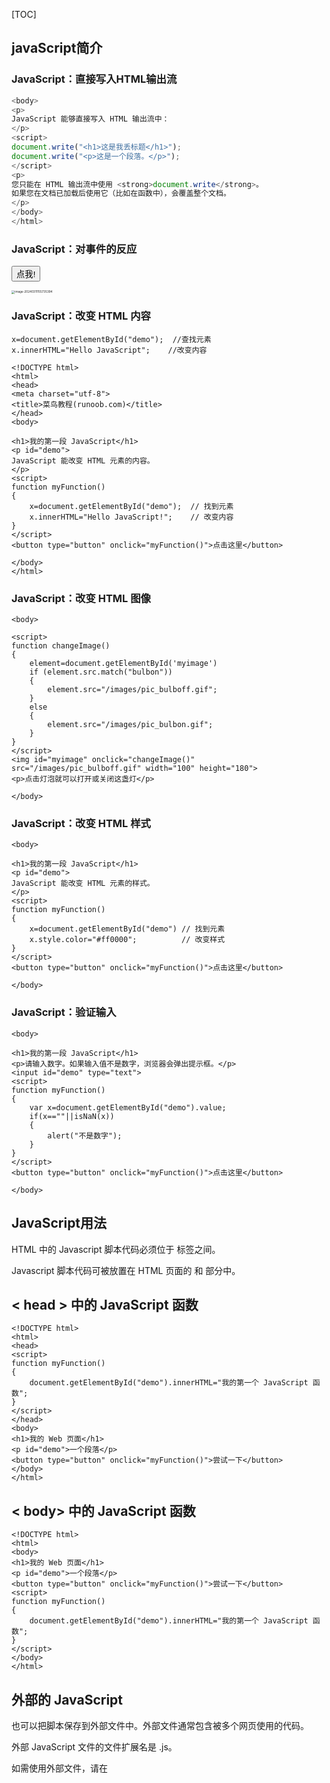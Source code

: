 [TOC]



## javaScript简介



### JavaScript：直接写入HTML输出流



```javascript
<body>
<p>
JavaScript 能够直接写入 HTML 输出流中：
</p>
<script>
document.write("<h1>这是我丢标题</h1>");
document.write("<p>这是一个段落。</p>");
</script>
<p>
您只能在 HTML 输出流中使用 <strong>document.write</strong>。
如果您在文档已加载后使用它（比如在函数中），会覆盖整个文档。
</p>
</body>
</html>
```



### JavaScript：对事件的反应

<button type="button" onclick="alert('欢迎!')">点我!</button>

<img src="D:\笔记\my_note\pic\image-20240311155735394.png" alt="image-20240311155735394" style="zoom:33%;" />





### JavaScript：改变 HTML 内容

```
x=document.getElementById("demo");  //查找元素
x.innerHTML="Hello JavaScript";    //改变内容
```

```
<!DOCTYPE html>
<html>
<head> 
<meta charset="utf-8"> 
<title>菜鸟教程(runoob.com)</title> 
</head>
<body>
	
<h1>我的第一段 JavaScript</h1>
<p id="demo">
JavaScript 能改变 HTML 元素的内容。
</p>
<script>
function myFunction()
{
	x=document.getElementById("demo");  // 找到元素
	x.innerHTML="Hello JavaScript!";    // 改变内容
}
</script>
<button type="button" onclick="myFunction()">点击这里</button>
	
</body>
</html>
```



### JavaScript：改变 HTML 图像

```
<body>
	
<script>
function changeImage()
{
	element=document.getElementById('myimage')
	if (element.src.match("bulbon"))
	{
		element.src="/images/pic_bulboff.gif";
	}
	else
	{
		element.src="/images/pic_bulbon.gif";
	}
}
</script>
<img id="myimage" onclick="changeImage()" src="/images/pic_bulboff.gif" width="100" height="180">
<p>点击灯泡就可以打开或关闭这盏灯</p>
	
</body>
```



### JavaScript：改变 HTML 样式

```
<body>
	
<h1>我的第一段 JavaScript</h1>
<p id="demo">
JavaScript 能改变 HTML 元素的样式。
</p>
<script>
function myFunction()
{
	x=document.getElementById("demo") // 找到元素
	x.style.color="#ff0000";          // 改变样式
}
</script>
<button type="button" onclick="myFunction()">点击这里</button>
	
</body>
```



### JavaScript：验证输入
```
<body>
	
<h1>我的第一段 JavaScript</h1>
<p>请输入数字。如果输入值不是数字，浏览器会弹出提示框。</p>
<input id="demo" type="text">
<script>
function myFunction()
{
	var x=document.getElementById("demo").value;
	if(x==""||isNaN(x))
	{
		alert("不是数字");
	}
}
</script>
<button type="button" onclick="myFunction()">点击这里</button>
	
</body>
```

## JavaScript用法

HTML 中的 Javascript 脚本代码必须位于 **<script>** 与 **</script>** 标签之间。

Javascript 脚本代码可被放置在 HTML 页面的 **<body>** 和 **<head>** 部分中。



## < head >  中的 JavaScript 函数

```
<!DOCTYPE html>
<html>
<head>
<script>
function myFunction()
{
    document.getElementById("demo").innerHTML="我的第一个 JavaScript 函数";
}
</script>
</head>
<body>
<h1>我的 Web 页面</h1>
<p id="demo">一个段落</p>
<button type="button" onclick="myFunction()">尝试一下</button>
</body>
</html>
```

## < body> 中的 JavaScript 函数

```
<!DOCTYPE html>
<html>
<body>
<h1>我的 Web 页面</h1>
<p id="demo">一个段落</p>
<button type="button" onclick="myFunction()">尝试一下</button>
<script>
function myFunction()
{
    document.getElementById("demo").innerHTML="我的第一个 JavaScript 函数";
}
</script>
</body>
</html>
```



## 外部的 JavaScript

也可以把脚本保存到外部文件中。外部文件通常包含被多个网页使用的代码。

外部 JavaScript 文件的文件扩展名是 .js。

如需使用外部文件，请在 <script> 标签的 "src" 属性中设置该 .js 文件：

## 实例

```
<!DOCTYPE html>
<html>
<body>
<script src="myScript.js"></script>
</body>
</html>
```

你可以将脚本放置于 <head> 或者 <body>中，放在 <script> 标签中的脚本与外部引用的脚本运行效果完全一致。

myScript.js 文件代码如下：

```
function myFunction()
{
    document.getElementById("demo").innerHTML="我的第一个 JavaScript 函数";
}
```



## JavaScript 输出

JavaScript 没有任何打印或者输出的函数。



## JavaScript 显示数据

JavaScript 可以通过不同的方式来输出数据：

-   使用 **window.alert()** 弹出警告框。
-   使用 **document.write()** 方法将内容写到 HTML 文档中。
-   使用 **innerHTML** 写入到 HTML 元素。
-   使用 **console.log()** 写入到浏览器的控制台。

```
<script>
window.alert(5 + 6);
</script>
```



```
<body>
	
<h1>我的第一个 Web 页面</h1>
<p id="demo">我的第一个段落。</p>
<script>
document.getElementById("demo").innerHTML="段落已修改。";
</script>
	
</body>
```

```
<body>
	
<h1>我的第一个 Web 页面</h1>
<p>我的第一个段落。</p>
<script>
document.write(Date());
</script>
	
</body>
```

```
<body>
	
<h1>我的第一个 Web 页面</h1>
<p>
浏览器中(Chrome, IE, Firefox) 使用 F12 来启用调试模式， 在调试窗口中点击 "Console" 菜单。
</p>
<script>
a = 5;
b = 6;
c = a + b;
console.log(c);
</script>
	
</body>
```



## JavaScript语法



## JavaScript 字面量

在编程语言中，一般固定值称为字面量，如 3.14。

**数字（Number）字面量** 可以是整数或者是小数，或者是科学计数(e)。

3.14

**字符串（String）字面量** 可以使用单引号或双引号:

"John Doe"

**表达式字面量** 用于计算：

5 + 6

**数组（Array）字面量** 定义一个数组：

[40, 100, 1, 5, 25, 10]

**对象（Object）字面量** 定义一个对象：

{firstName:"John", lastName:"Doe", age:50, eyeColor:"blue"}

**函数（Function）字面量** 定义一个函数：

function myFunction(a, b) { return a * b;}



## JavaScript 变量

在编程语言中，变量用于存储数据值。

JavaScript 使用关键字 **var** 来定义变量， 使用等号来为变量赋值：

```
var x, length

x = 5

length = 6
```

## JavaScript 操作符

JavaScript使用 **算术运算符** 来计算值:

(5 + 6) * 10

## JavaScript 关键字

JavaScript 关键字用于标识要执行的操作。

和其他任何编程语言一样，JavaScript 保留了一些关键字为自己所用。

**var** 关键字告诉浏览器创建一个新的变量：

var x = 5 + 6;
var y = x * 10;

JavaScript 同样保留了一些关键字，这些关键字在当前的语言版本中并没有使用，但在以后 JavaScript 扩展中会用到。

以下是 JavaScript 中最重要的保留关键字（按字母顺序）：



| abstract |    else    | instanceof |    super     |
| :------: | :--------: | :--------: | :----------: |
| boolean  |    enum    |    int     |    switch    |
|  break   |   export   | interface  | synchronized |
|   byte   |  extends   |    let     |     this     |
|   case   |   false    |    long    |    throw     |
|  catch   |   final    |   native   |    throws    |
|   char   |  finally   |    new     |  transient   |
|  class   |   float    |    null    |     true     |
|  const   |    for     |  package   |     try      |
| continue |  function  |  private   |    typeof    |
| debugger |    goto    | protected  |     var      |
| default  |     if     |   public   |     void     |
|  delete  | implements |   return   |   volatile   |
|    do    |   import   |   short    |    while     |
|  double  |     in     |   static   |     with     |



## JavaScript 语句标识符

JavaScript 语句通常以一个 **语句标识符** 为开始，并执行该语句。

语句标识符是保留关键字不能作为变量名使用。

下表列出了 JavaScript 语句标识符 (关键字) ：

| 语句         | 描述                                                         |
| :----------- | :----------------------------------------------------------- |
| break        | 用于跳出循环。                                               |
| catch        | 语句块，在 try 语句块执行出错时执行 catch 语句块。           |
| continue     | 跳过循环中的一个迭代。                                       |
| do ... while | 执行一个语句块，在条件语句为 true 时继续执行该语句块。       |
| for          | 在条件语句为 true 时，可以将代码块执行指定的次数。           |
| for ... in   | 用于遍历数组或者对象的属性（对数组或者对象的属性进行循环操作）。 |
| function     | 定义一个函数                                                 |
| if ... else  | 用于基于不同的条件来执行不同的动作。                         |
| return       | 退出函数                                                     |
| switch       | 用于基于不同的条件来执行不同的动作。                         |
| throw        | 抛出（生成）错误 。                                          |
| try          | 实现错误处理，与 catch 一同使用。                            |
| var          | 声明一个变量。                                               |
| while        | 当条件语句为 true 时，执行语句块。                           |



# JavaScript 数据类型

------

**值类型(基本类型)**：字符串（String）、数字(Number)、布尔(Boolean)、空（Null）、未定义（Undefined）、Symbol。

**引用数据类型（对象类型）**：对象(Object)、数组(Array)、函数(Function)，还有两个特殊的对象：正则（RegExp）和日期（Date）。

<img src="D:\笔记\my_note\pic\JavaScript笔记\image-20240313170640391.png" alt="image-20240313170640391" style="zoom:50%;" />

## JavaScript 拥有动态类型

JavaScript 拥有动态类型。这意味着相同的变量可用作不同的类型：

## 实例

var x;        // x 为 undefined
var x = 5;      // 现在 x 为数字
var x = "John";   // 现在 x 为字符串

变量的数据类型可以使用 **typeof** 操作符来查看：

## 实例

**typeof** "John"         *// 返回 string*
**typeof** 3.14          *// 返回 number*
**typeof** **false**         *// 返回 boolean*
**typeof** [1,2,3,4]       *// 返回 object*
**typeof** {name:'John', age:34} *// 返回 object*













































